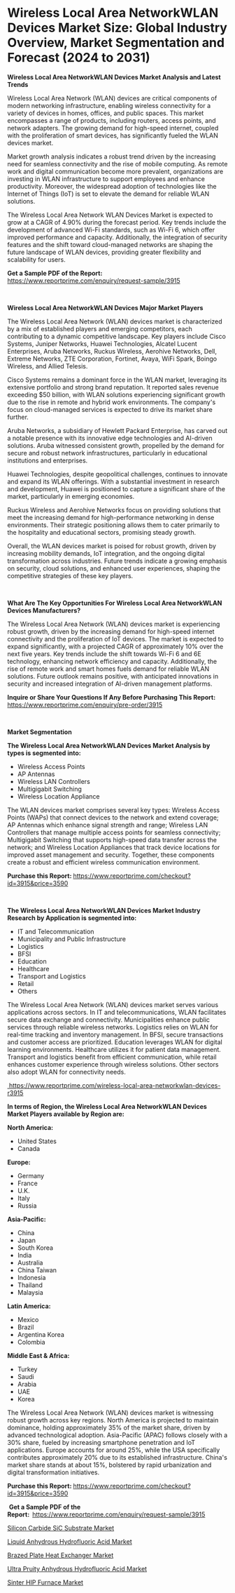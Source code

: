 <p><h1>Wireless Local Area NetworkWLAN Devices Market Size: Global Industry Overview, Market Segmentation and Forecast (2024 to 2031)</h1></p><p><strong>Wireless Local Area NetworkWLAN Devices Market Analysis and Latest Trends</strong></p>
<p><p>Wireless Local Area Network (WLAN) devices are critical components of modern networking infrastructure, enabling wireless connectivity for a variety of devices in homes, offices, and public spaces. This market encompasses a range of products, including routers, access points, and network adapters. The growing demand for high-speed internet, coupled with the proliferation of smart devices, has significantly fueled the WLAN devices market.</p><p>Market growth analysis indicates a robust trend driven by the increasing need for seamless connectivity and the rise of mobile computing. As remote work and digital communication become more prevalent, organizations are investing in WLAN infrastructure to support employees and enhance productivity. Moreover, the widespread adoption of technologies like the Internet of Things (IoT) is set to elevate the demand for reliable WLAN solutions.</p><p>The Wireless Local Area Network WLAN Devices Market is expected to grow at a CAGR of 4.90% during the forecast period. Key trends include the development of advanced Wi-Fi standards, such as Wi-Fi 6, which offer improved performance and capacity. Additionally, the integration of security features and the shift toward cloud-managed networks are shaping the future landscape of WLAN devices, providing greater flexibility and scalability for users.</p></p>
<p><strong>Get a Sample PDF of the Report:&nbsp;</strong> <a href="https://www.reportprime.com/enquiry/request-sample/3915">https://www.reportprime.com/enquiry/request-sample/3915</a></p>
<p>&nbsp;</p>
<p><strong>Wireless Local Area NetworkWLAN Devices Major Market Players</strong></p>
<p><p>The Wireless Local Area Network (WLAN) devices market is characterized by a mix of established players and emerging competitors, each contributing to a dynamic competitive landscape. Key players include Cisco Systems, Juniper Networks, Huawei Technologies, Alcatel Lucent Enterprises, Aruba Networks, Ruckus Wireless, Aerohive Networks, Dell, Extreme Networks, ZTE Corporation, Fortinet, Avaya, WiFi Spark, Boingo Wireless, and Allied Telesis.</p><p>Cisco Systems remains a dominant force in the WLAN market, leveraging its extensive portfolio and strong brand reputation. It reported sales revenue exceeding $50 billion, with WLAN solutions experiencing significant growth due to the rise in remote and hybrid work environments. The company's focus on cloud-managed services is expected to drive its market share further.</p><p>Aruba Networks, a subsidiary of Hewlett Packard Enterprise, has carved out a notable presence with its innovative edge technologies and AI-driven solutions. Aruba witnessed consistent growth, propelled by the demand for secure and robust network infrastructures, particularly in educational institutions and enterprises. </p><p>Huawei Technologies, despite geopolitical challenges, continues to innovate and expand its WLAN offerings. With a substantial investment in research and development, Huawei is positioned to capture a significant share of the market, particularly in emerging economies.</p><p>Ruckus Wireless and Aerohive Networks focus on providing solutions that meet the increasing demand for high-performance networking in dense environments. Their strategic positioning allows them to cater primarily to the hospitality and educational sectors, promising steady growth.</p><p>Overall, the WLAN devices market is poised for robust growth, driven by increasing mobility demands, IoT integration, and the ongoing digital transformation across industries. Future trends indicate a growing emphasis on security, cloud solutions, and enhanced user experiences, shaping the competitive strategies of these key players.</p></p>
<p>&nbsp;</p>
<p><strong>What Are The Key Opportunities For Wireless Local Area NetworkWLAN Devices Manufacturers?</strong></p>
<p><p>The Wireless Local Area Network (WLAN) devices market is experiencing robust growth, driven by the increasing demand for high-speed internet connectivity and the proliferation of IoT devices. The market is expected to expand significantly, with a projected CAGR of approximately 10% over the next five years. Key trends include the shift towards Wi-Fi 6 and 6E technology, enhancing network efficiency and capacity. Additionally, the rise of remote work and smart homes fuels demand for reliable WLAN solutions. Future outlook remains positive, with anticipated innovations in security and increased integration of AI-driven management platforms.</p></p>
<p><strong>Inquire or Share Your Questions If Any Before Purchasing This Report:</strong> <a href="https://www.reportprime.com/enquiry/pre-order/3915">https://www.reportprime.com/enquiry/pre-order/3915</a></p>
<p>&nbsp;</p>
<p><strong>Market Segmentation</strong></p>
<p><strong>The Wireless Local Area NetworkWLAN Devices Market Analysis by types is segmented into:</strong></p>
<p><ul><li>Wireless Access Points</li><li>AP Antennas</li><li>Wireless LAN Controllers</li><li>Multigigabit Switching</li><li>Wireless Location Appliance</li></ul></p>
<p><p>The WLAN devices market comprises several key types: Wireless Access Points (WAPs) that connect devices to the network and extend coverage; AP Antennas which enhance signal strength and range; Wireless LAN Controllers that manage multiple access points for seamless connectivity; Multigigabit Switching that supports high-speed data transfer across the network; and Wireless Location Appliances that track device locations for improved asset management and security. Together, these components create a robust and efficient wireless communication environment.</p></p>
<p><strong>Purchase this Report:&nbsp;</strong><a href="https://www.reportprime.com/checkout?id=3915&price=3590">https://www.reportprime.com/checkout?id=3915&price=3590</a></p>
<p>&nbsp;</p>
<p><strong>The Wireless Local Area NetworkWLAN Devices Market Industry Research by Application is segmented into:</strong></p>
<p><ul><li>IT and Telecommunication</li><li>Municipality and Public Infrastructure</li><li>Logistics</li><li>BFSI</li><li>Education</li><li>Healthcare</li><li>Transport and Logistics</li><li>Retail</li><li>Others</li></ul></p>
<p><p>The Wireless Local Area Network (WLAN) devices market serves various applications across sectors. In IT and telecommunications, WLAN facilitates secure data exchange and connectivity. Municipalities enhance public services through reliable wireless networks. Logistics relies on WLAN for real-time tracking and inventory management. In BFSI, secure transactions and customer access are prioritized. Education leverages WLAN for digital learning environments. Healthcare utilizes it for patient data management. Transport and logistics benefit from efficient communication, while retail enhances customer experience through wireless solutions. Other sectors also adopt WLAN for connectivity needs.</p></p>
<p><a href="https://www.reportprime.com/wireless-local-area-networkwlan-devices-r3915">&nbsp;https://www.reportprime.com/wireless-local-area-networkwlan-devices-r3915</a></p>
<p><strong>In terms of Region, the Wireless Local Area NetworkWLAN Devices Market Players available by Region are:</strong></p>
<p>
    <p> <strong> North America: </strong>
        <ul>
            <li>United States</li>
            <li>Canada</li>
        </ul>
        </p> 
    <p> <strong> Europe: </strong>
        <ul>
            <li>Germany</li>
            <li>France</li>
            <li>U.K.</li>
            <li>Italy</li>
            <li>Russia</li>
        </ul>
        </p> 
    <p> <strong> Asia-Pacific: </strong>
        <ul>
            <li>China</li>
            <li>Japan</li>
            <li>South Korea</li>
            <li>India</li>
            <li>Australia</li>
            <li>China Taiwan</li>
            <li>Indonesia</li>
            <li>Thailand</li>
            <li>Malaysia</li>
        </ul>
        </p> 
    <p> <strong> Latin America: </strong>
        <ul>
            <li>Mexico</li>
            <li>Brazil</li>
            <li>Argentina Korea</li>
            <li>Colombia</li>
        </ul>
        </p> 
    <p> <strong> Middle East & Africa: </strong>
        <ul>
            <li>Turkey</li>
            <li>Saudi</li>
            <li>Arabia</li>
            <li>UAE</li>
            <li>Korea</li>
        </ul>
    </p>
    </p>
<p><p>The Wireless Local Area Network (WLAN) devices market is witnessing robust growth across key regions. North America is projected to maintain dominance, holding approximately 35% of the market share, driven by advanced technological adoption. Asia-Pacific (APAC) follows closely with a 30% share, fueled by increasing smartphone penetration and IoT applications. Europe accounts for around 25%, while the USA specifically contributes approximately 20% due to its established infrastructure. China's market share stands at about 15%, bolstered by rapid urbanization and digital transformation initiatives.</p></p>
<p><strong>Purchase this Report: </strong><a href="https://www.reportprime.com/checkout?id=3915&price=3590">https://www.reportprime.com/checkout?id=3915&price=3590</a></p>
<p>&nbsp;<strong>Get a Sample PDF of the Report:&nbsp;&nbsp;</strong><a href="https://www.reportprime.com/enquiry/request-sample/3915">https://www.reportprime.com/enquiry/request-sample/3915</a></p>
<p><strong></strong></p>
<p><p><a href="https://github.com/BryceTownsendr/Market-Research-Report-List-6/blob/main/silicon-carbide-sic-substrate-market.md">Silicon Carbide SiC Substrate Market</a></p><p><a href="https://issuu.com/reportprime-2/docs/liquid-anhydrous-hydrofluoric-acid-_e48a23b5c07d71">Liquid Anhydrous Hydrofluoric Acid Market</a></p><p><a href="https://www.linkedin.com/pulse/what-current-future-prospects-brazed-plate-heat-exchanger-ezehe?trackingId=PaG39Y7MRYGqzl1pFtM0FA%3D%3D">Brazed Plate Heat Exchanger Market</a></p><p><a href="https://issuu.com/reportprime-2/docs/ultra-pruity-anhydrous-hydrofluoric_9b48e4d3ef742c">Ultra Pruity Anhydrous Hydrofluoric Acid Market</a></p><p><a href="https://www.linkedin.com/pulse/sinter-hip-furnace-market-trends-strategic-insights-dxice?trackingId=mQ5UKUjdSpuY479zBwkukA%3D%3D">Sinter HIP Furnace Market</a></p></p>